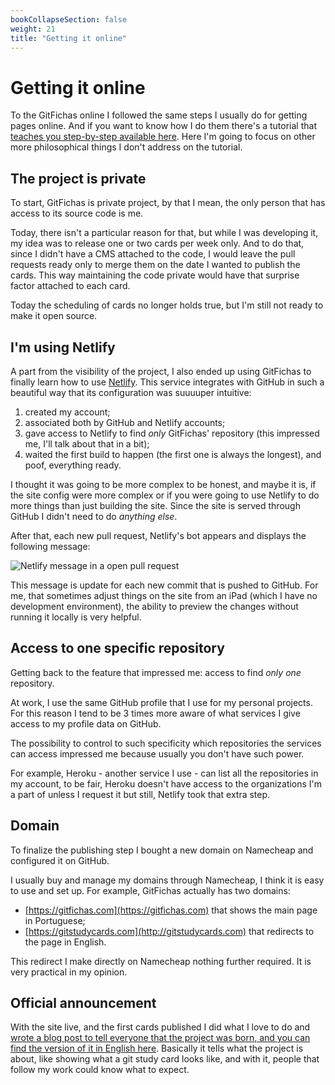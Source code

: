 ```yaml
---
bookCollapseSection: false
weight: 21
title: "Getting it online"
---
```

# Getting it online

To the GitFichas online I followed the same steps I usually do for getting pages online. And if you want to know how I do them there's a tutorial that [teaches you step-by-step available here](https://jtemporal.com/publishing-a-website-with-jekyll/). Here I'm going to focus on other more philosophical things I don't address on the tutorial.

## The project is private

To start, GitFichas is private project, by that I mean, the only person that has access to its source code is me.

Today, there isn't a particular reason for that, but while I was developing it, my idea was to release one or two cards per week only. And to do that, since I didn't have a CMS attached to the code, I would leave the pull requests ready only to merge them on the date I wanted to publish the cards. This way maintaining the code private would have that surprise factor attached to each card.

Today the scheduling of cards no longer holds true, but I'm still not ready to make it open source.

## I'm using Netlify

A part from the visibility of the project, I also ended up using GitFichas to finally learn how to use [Netlify](https://www.netlify.com). This service integrates with GitHub in such a beautiful way that its configuration was suuuuper intuitive:

1. created my account;
2. associated both by GitHub and Netlify accounts;
3. gave access to Netlify to find *only* GitFichas' repository (this impressed me, I'll talk about that in a bit);
4. waited the first build to happen (the first one is always the longest), and poof, everything ready.

I thought it was going to be more complex to be honest, and maybe it is, if the site config were more complex or if you were going to use Netlify to do more things than just building the site. Since the site is served through GitHub I didn't need to do *anything else*.

After that, each new pull request, Netlify's bot appears and displays the following message:

![Netlify message in a open pull request](https://res.cloudinary.com/jesstemporal/image/upload/v1645814794/dev-diaries/netlify-message-on-pull-request_hgext1.png)

This message is update for each new commit that is pushed to GitHub. For me, that sometimes adjust things on the site from an iPad (which I have no development environment), the ability to preview the changes without running it locally is very helpful.

## Access to one specific repository

Getting back to the feature that impressed me: access to find *only one* repository.

At work, I use the same GitHub profile that I use for my personal projects. For this reason I tend to be 3 times more aware of what services I give access to my profile data on GitHub.

The possibility to control to such specificity which repositories the services can access impressed me because usually you don't have such power.

For example, Heroku - another service I use - can list all the repositories in my account, to be fair, Heroku doesn't have access to the organizations I'm a part of unless I request it but still, Netlify took that extra step.

## Domain

To finalize the publishing step I bought a new domain on Namecheap and configured it on GitHub.

I usually buy and manage my domains through Namecheap, I think it is easy to use and set up. For example, GitFichas actually has two domains:

- [https://gitfichas.com](https://gitfichas.com) that shows the main page in Portuguese;
- [https://gitstudycards.com](http://gitstudycards.com) that redirects to the page in English.

This redirect I make directly on Namecheap nothing further required. It is very practical in my opinion.

## Official announcement

With the site live, and the first cards published I did what I love to do and [wrote a blog post to tell everyone that the project was born, and you can find the version of it in English here](https://jtemporal.com/introducing-gitfichas/?utm_source=devdiaries). Basically it tells what the project is about, like showing what a git study card looks like, and with it, people that follow my work could know what to expect.
